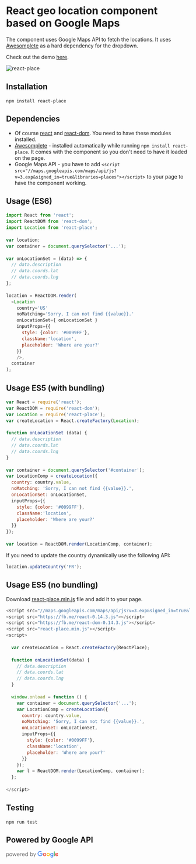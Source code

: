 # React geo location component based on Google Maps

The component uses Google Maps API to fetch the locations. It uses [Awesomplete](http://leaverou.github.io/awesomplete/) as a hard dependency for the dropdown.

Check out the demo [here](http://krasimir.github.io/react-place).

![react-place](http://work.krasimirtsonev.com/react-place/react-place.gif)

## Installation

```
npm install react-place
```

## Dependencies

* Of course [react](https://www.npmjs.com/package/react) and [react-dom](https://www.npmjs.com/package/react-dom). You need to have these modules installed.
* [Awesomplete](http://leaverou.github.io/awesomplete/) - installed automatically while running `npm install react-place`. It comes with the component so you don't need to have it loaded on the page.
* Google Maps API - you have to add `<script src="//maps.googleapis.com/maps/api/js?v=3.exp&signed_in=true&libraries=places"></script>` to your page to have the component working.

## Usage (ES6)

```js
import React from 'react';
import ReactDOM from 'react-dom';
import Location from 'react-place';

var location;
var container = document.querySelector('...');

var onLocationSet = (data) => {
  // data.description
  // data.coords.lat
  // data.coords.lng
};

location = ReactDOM.render(
  <Location
    country='US'
    noMatching='Sorry, I can not find {{value}}.'
    onLocationSet={ onLocationSet }
    inputProps={{
      style: {color: '#0099FF'},
      className:'location',
      placeholder: 'Where are your?'
    }}
    />,
  container
);
```

## Usage ES5 (with bundling)

```js
var React = require('react');
var ReactDOM = require('react-dom');
var Location = require('react-place');
var createLocation = React.createFactory(Location);

function onLocationSet (data) {
  // data.description
  // data.coords.lat
  // data.coords.lng
}

var container = document.querySelector('#container');
var LocationComp = createLocation({
  country: country.value,
  noMatching: 'Sorry, I can not find {{value}}.',
  onLocationSet: onLocationSet,
  inputProps={{
    style: {color: '#0099FF'},
    className:'location',
    placeholder: 'Where are your?'
  }}
});

var location = ReactDOM.render(LocationComp, container);
```

If you need to update the country dynamically use the following API:

```js
location.updateCountry('FR');
```

## Usage ES5 (no bundling)

Download [react-place.min.js](https://github.com/krasimir/react-place/blob/master/build/react-place.min.js) file and add it to your page.

```js
<script src="//maps.googleapis.com/maps/api/js?v=3.exp&signed_in=true&libraries=places"></script>
<script src="https://fb.me/react-0.14.3.js"></script>
<script src="https://fb.me/react-dom-0.14.3.js"></script>
<script src="react-place.min.js"></script>
<script>

  var createLocation = React.createFactory(ReactPlace);

  function onLocationSet(data) {
    // data.description
    // data.coords.lat
    // data.coords.lng
  }

  window.onload = function () {
    var container = document.querySelector('...');
    var LocationComp = createLocation({
      country: country.value,
      noMatching: 'Sorry, I can not find {{value}}.',
      onLocationSet: onLocationSet,
      inputProps={{
        style: {color: '#0099FF'},
        className:'location',
        placeholder: 'Where are your?'
      }}
    });
    var l = ReactDOM.render(LocationComp, container);
  };

</script>
```

## Testing

```
npm run test
```

## Powered by Google API

![powered by google](./assets/powered_by_google.png)
